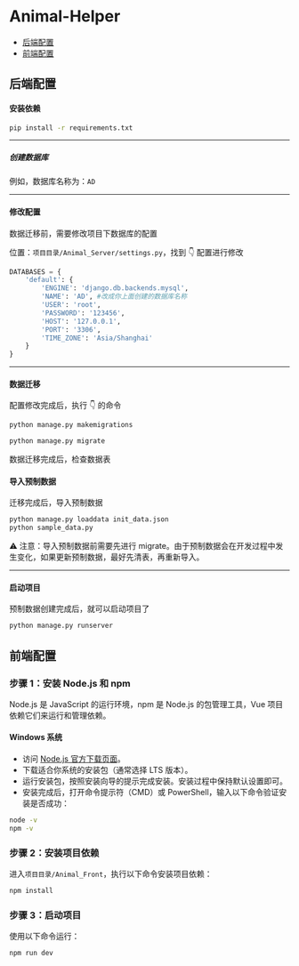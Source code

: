 # Animal-Helper

- [后端配置](##后端配置)
- [前端配置](##前端配置)

## 后端配置

#### 安装依赖

```bash
pip install -r requirements.txt
```

---

##### 创建数据库

例如，数据库名称为：`AD`

---

#### 修改配置

数据迁移前，需要修改项目下数据库的配置

位置：`项目目录/Animal_Server/settings.py`，找到 👇 配置进行修改

```python
DATABASES = {
    'default': {
        'ENGINE': 'django.db.backends.mysql',
        'NAME': 'AD', #改成你上面创建的数据库名称
        'USER': 'root',
        'PASSWORD': '123456',
        'HOST': '127.0.0.1',
        'PORT': '3306',
        'TIME_ZONE': 'Asia/Shanghai'
    }
}
```

---

#### 数据迁移

配置修改完成后，执行 👇 的命令

```bash
python manage.py makemigrations
```

```bash
python manage.py migrate
```

数据迁移完成后，检查数据表

#### 导入预制数据

迁移完成后，导入预制数据

```bash
python manage.py loaddata init_data.json
python sample_data.py
```

⚠️ 注意：导入预制数据前需要先进行 migrate。由于预制数据会在开发过程中发生变化，如果更新预制数据，最好先清表，再重新导入。

---

#### 启动项目

预制数据创建完成后，就可以启动项目了

```bash
python manage.py runserver
```

## 前端配置

### 步骤 1：安装 Node.js 和 npm

Node.js 是 JavaScript 的运行环境，npm 是 Node.js 的包管理工具，Vue 项目依赖它们来运行和管理依赖。

#### Windows 系统

- 访问 [Node.js 官方下载页面](https://nodejs.org/en/download/)。
- 下载适合你系统的安装包（通常选择 LTS 版本）。
- 运行安装包，按照安装向导的提示完成安装。安装过程中保持默认设置即可。
- 安装完成后，打开命令提示符（CMD）或 PowerShell，输入以下命令验证安装是否成功：

```bash
node -v
npm -v
```

### 步骤 2：安装项目依赖

进入`项目目录/Animal_Front`，执行以下命令安装项目依赖：

```bash
npm install
```

### 步骤 3：启动项目

使用以下命令运行：

```bash
npm run dev
```
